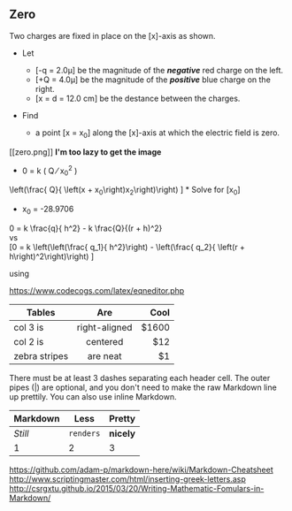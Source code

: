 ## Zero
Two charges are fixed in place on the \[x\]-axis as shown. 

* Let 
  * \[-q = 2.0&mu;\] be the magnitude of the ***negative*** red charge on the left.
  * \[+Q = 4.0&mu;\] be the magnitude of the ***positive*** blue charge on the right.
  * \[x = d = 12.0 cm\] be the destance between the charges.

* Find
  * a point \[x = x<sub>0</sub>\] along the \[x\]-axis at which the electric field is zero.

[[zero.png]] **I'm too lazy to get the image**

* 0 = k ( Q &frasl; x<sub>0</sub><sup>2</sup> )


\left(\frac{ Q}{ \left(x + x<sub>0</sub>\right)x<sub>2</sub>\right)\right) \]
      * Solve for \[x<sub>0</sub>\]
* x<sub>0</sub> = -28.9706


0 = k \frac{q}{ h^2} - k \frac{Q}{(r + h)^2}  
vs  
\[0 = k \left(\left(\frac{ q_1}{ h^2}\right) - \left(\frac{ q_2}{ \left(r + h\right)^2\right)\right) \]

using

https://www.codecogs.com/latex/eqneditor.php


| Tables        | Are           | Cool  |
| ------------- |:-------------:| -----:|
| col 3 is      | right-aligned | $1600 |
| col 2 is      | centered      |   $12 |
| zebra stripes | are neat      |    $1 |

There must be at least 3 dashes separating each header cell.
The outer pipes (|) are optional, and you don't need to make the 
raw Markdown line up prettily. You can also use inline Markdown.

Markdown | Less | Pretty
--- | --- | ---
*Still* | `renders` | **nicely**
1 | 2 | 3

https://github.com/adam-p/markdown-here/wiki/Markdown-Cheatsheet  
http://www.scriptingmaster.com/html/inserting-greek-letters.asp  
http://csrgxtu.github.io/2015/03/20/Writing-Mathematic-Fomulars-in-Markdown/
